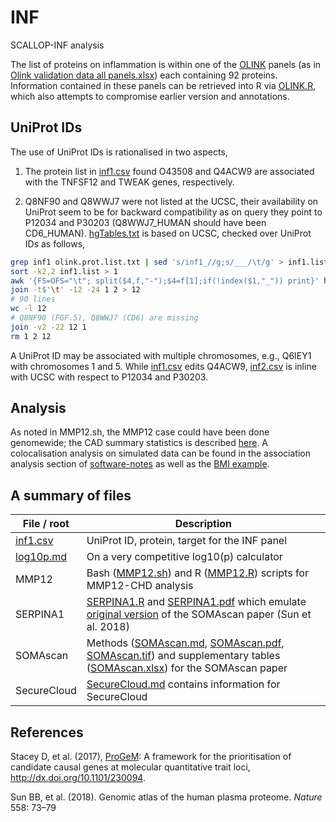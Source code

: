 # INF
SCALLOP-INF analysis

The list of proteins on inflammation is within one of the [OLINK](https://www.olink.com/products/) panels (as in [Olink validation data all panels.xlsx](doc/Olink%20validation%20data%20all%20panels.xlsx)) each containing 92 proteins. Information contained in these panels can be retrieved into R via [OLINK.R](doc/OLINK.R), which also attempts to compromise earlier version and annotations.

## UniProt IDs

The use of UniProt IDs is rationalised in two aspects,

1. The protein list in [inf1.csv](doc/inf1.csv) found O43508 and Q4ACW9 are associated with the TNFSF12 and TWEAK genes, respectively.

2. Q8NF90 and Q8WWJ7 were not listed at the UCSC, their availability on UniProt seem to be for backward compatibility as on query they 
point to P12034 and P30203 (Q8WWJ7_HUMAN should have been CD6_HUMAN). [hgTables.txt](doc/hgTables.txt) is based on UCSC, checked over
UniProt IDs as follows,
```bash
grep inf1 olink.prot.list.txt | sed 's/inf1_//g;s/___/\t/g' > inf1.list
sort -k2,2 inf1.list > 1
awk '{FS=OFS="\t"; split($4,f,"-");$4=f[1];if(!index($1,"_")) print}' hgTables.txt | sort -k4,4 > 2
join -t$'\t' -12 -24 1 2 > 12
# 90 lines
wc -l 12
# Q8NF90 (FGF.5), Q8WWJ7 (CD6) are missing
join -v2 -22 12 1
rm 1 2 12
```
A UniProt ID may be associated with multiple chromosomes, e.g., Q6IEY1 with chromosomes 1 and 5. While [inf1.csv](doc/inf1.csv) 
edits Q4ACW9, [inf2.csv](doc/inf2.csv) is inline with UCSC with respect to P12034 and P30203.

## Analysis

As noted in MMP12.sh, the MMP12 case could have been done genomewide; the CAD summary statistics is described 
[here](https://github.com/jinghuazhao/Omics-analysis/tree/master/CAD). A colocalisation analysis on simulated 
data can be found in the association analysis section of [software-notes](https://github.com/jinghuazhao/software-notes) as 
well as the [BMI example](https://github.com/jinghuazhao/Omics-analysis/tree/master/BMI).

## A summary of files

File / root  | Description
---------|---------------------------------------------------------------------------------------------------------------------
[inf1.csv](doc/inf1.csv) | UniProt ID, protein, target for the INF panel
[log10p.md](doc/log10p.md) | On a very competitive log10(p) calculator
MMP12 | Bash ([MMP12.sh](doc/MMP12.sh)) and R ([MMP12.R](doc/MMP12.R)) scripts for MMP12-CHD analysis
SERPINA1 | [SERPINA1.R](doc/SERPINA1.R) and [SERPINA1.pdf](doc/SERPINA1.pdf) which emulate [original version](doc/fig2.R) of the SOMAscan paper (Sun et al. 2018)
SOMAscan | Methods ([SOMAscan.md](doc/SOMAscan.md), [SOMAscan.pdf](doc/SOMAscan.pdf), [SOMAscan.tif](doc/SOMAscan.tif)) and supplementary tables ([SOMAscan.xlsx](doc/SOMAscan.xlsx)) for the SOMAscan paper
SecureCloud | [SecureCloud.md](SecureCloud.md) contains information for SecureCloud

## References

Stacey D, et al. (2017), [ProGeM](https://github.com/ds763/ProGeM): A framework for the prioritisation of candidate causal genes at molecular 
quantitative trait loci, http://dx.doi.org/10.1101/230094.

Sun BB, et al. (2018). Genomic atlas of the human plasma proteome. *Nature* 558: 73–79

